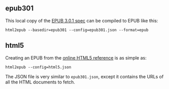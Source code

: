 epub301
-------

This local copy of the [EPUB 3.0.1 spec](http://idpf.org/epub/301) can be compiled to EPUB like this:
```
html2epub --basedir=epub301 --config=epub301.json --format=epub
```

html5
-----

Creating an EPUB from the [online HTML5 reference](http://www.w3.org/TR/html5/) is as simple as:
```
html2epub --config=html5.json
```

The JSON file is very similar to `epub301.json`, except it contains the URLs of
all the HTML documents to fetch.


